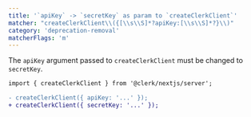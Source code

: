 ```yaml
---
title: '`apiKey` -> `secretKey` as param to `createClerkClient`'
matcher: "createClerkClient\\({[\\s\\S]*?apiKey:[\\s\\S]*?}\\)"
category: 'deprecation-removal'
matcherFlags: 'm'
---
```


The `apiKey` argument passed to `createClerkClient` must be changed to `secretKey`.

```diff
import { createClerkClient } from '@clerk/nextjs/server';

- createClerkClient({ apiKey: '...' });
+ createClerkClient({ secretKey: '...' });
```
